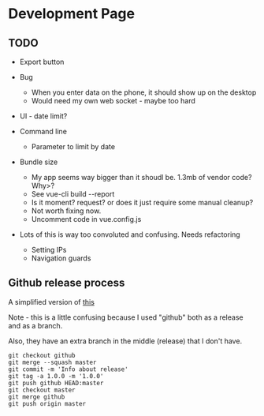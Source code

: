 # Development Page

## TODO
* Export button
* Bug
    * When you enter data on the phone, it should show up on the desktop
    * Would need my own web socket - maybe too hard
* UI - date limit?
* Command line
    * Parameter to limit by date


* Bundle size
    * My app seems way bigger than it shoudl be. 1.3mb of vendor code? Why>?
    * See vue-cli build --report
    * Is it moment? request? or does it just require some manual cleanup? 
    * Not worth fixing now.
    * Uncomment code in vue.config.js

* Lots of this is way too convoluted and confusing. Needs refactoring
    * Setting IPs
    * Navigation guards
 

## Github release process
A simplified version of [this](https://www.braintreepayments.com/blog/our-git-workflow/)  


Note - this is a little confusing because I used "github" both as a release and as a branch.  

Also, they have an extra branch in the middle (release) that I don't have.
```
git checkout github
git merge --squash master
git commit -m 'Info about release'
git tag -a 1.0.0 -m '1.0.0'
git push github HEAD:master
git checkout master
git merge github
git push origin master
```